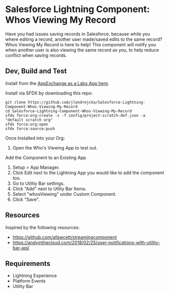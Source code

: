 # Salesforce Lightning Component: Whos Viewing My Record
Have you had issues saving records in Salesforce, because while you where editing a record, another user made/saved edits to the same record? Whos Viewing My Record is here to help! This component will notify you when another user is also viewing the same record as you, to help reduce conflict when saving records. 

## Dev, Build and Test
Install from the [AppExchange as a Labs App here](http://comingsoon.com).

Install via SFDX by downloading this repo:
```
git clone https://github.com/jlondrejcka/Salesforce-Lightning-Component-Whos-Viewing-My-Record
cd Salesforce-Lightning-Component-Whos-Viewing-My-Record
sfdx force:org:create -s -f config/project-scratch-def.json -a "default scratch org"
sfdx force:org:open
sfdx force:source:push
```

Once Installed into your Org:
1. Open the Who's Viewing App to test out.

Add the Component to an Existing App
1. Setup > App Manager.
2. Click Edit next to the Lightning App you would like to add the component too. 
3. Go to Utiltiy Bar settings.
4. Click "Add" next to Utlity Bar Items.
5. Select "whosViewing" under Custom Component.
6. Click "Save".


## Resources
Inspired by the following resources:
* https://github.com/afawcett/streamingcomponent
* https://andyinthecloud.com/2018/02/25/user-notifications-with-utility-bar-api/ 


## Requirements
* Lightning Experience
* Platform Events
* Utility Bar



